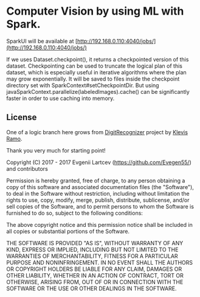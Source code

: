 # Computer Vision by using ML with Spark.

SparkUI will be available at [http://192.168.0.110:4040/jobs/](http://192.168.0.110:4040/jobs/)

If we uses Dataset.checkpoint(), it returns a checkpointed version of this dataset. 
Checkpointing can be used to truncate the logical plan of this dataset, which is especially useful 
in iterative algorithms where the plan may grow exponentially. 
It will be saved to files inside the checkpoint directory set with SparkContext#setCheckpointDir.
But using javaSparkContext.parallelize(labeledImages).cache() can be significantly faster in order to use 
caching into memory.


## License

One of a logic branch here grows from [DigitRecognizer](https://github.com/klevis/DigitRecognizer) project by [Klevis Ramo](https://github.com/klevis).

Thank you very much for starting point!

Copyright (C) 2017 - 2017 Evgenii Lartcev (https://github.com/Evegen55/) and contributors

Permission is hereby granted, free of charge, to any person obtaining a copy of this software and associated documentation files (the "Software"), to deal in the Software without restriction, including without limitation the rights to use, copy, modify, merge, publish, distribute, sublicense, and/or sell copies of the Software, and to permit persons to whom the Software is furnished to do so, subject to the following conditions:

The above copyright notice and this permission notice shall be included in all copies or substantial portions of the Software.

THE SOFTWARE IS PROVIDED "AS IS", WITHOUT WARRANTY OF ANY KIND, EXPRESS OR IMPLIED, INCLUDING BUT NOT LIMITED TO THE WARRANTIES OF MERCHANTABILITY, FITNESS FOR A PARTICULAR PURPOSE AND NONINFRINGEMENT. IN NO EVENT SHALL THE AUTHORS OR COPYRIGHT HOLDERS BE LIABLE FOR ANY CLAIM, DAMAGES OR OTHER LIABILITY, WHETHER IN AN ACTION OF CONTRACT, TORT OR OTHERWISE, ARISING FROM, OUT OF OR IN CONNECTION WITH THE SOFTWARE OR THE USE OR OTHER DEALINGS IN THE SOFTWARE.